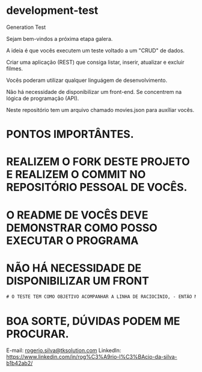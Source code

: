 # development-test
Generation Test


Sejam bem-vindos a próxima etapa galera.

A ideia é que vocẽs executem um teste voltado a um "CRUD" de dados.


Criar uma aplicação (REST) que consiga listar, inserir, atualizar e excluir filmes.

Vocês poderam utilizar qualquer linguágem de desenvolvimento.

Não há necessidade de disponibilizar um front-end. Se concentrem na lógica de programação (API).


Neste repositório tem um arquivo chamado movies.json para auxíliar vocês.


# PONTOS IMPORTÂNTES.

# REALIZEM O FORK DESTE PROJETO E REALIZEM O COMMIT NO REPOSITÓRIO PESSOAL DE VOCÊS.

# O README DE VOCÊS DEVE DEMONSTRAR COMO POSSO  EXECUTAR O PROGRAMA

# NÃO HÁ NECESSIDADE DE DISPONIBILIZAR UM FRONT
```diff
# O TESTE TEM COMO OBJETIVO ACOMPANHAR A LINHA DE RACIOCÍNIO, - ENTÃO MESMO SE NÃO RODAR ME MANDEM, POR FAVOR!
```
# BOA SORTE, DÚVIDAS PODEM ME PROCURAR.

E-mail: rogerio.silva@tksolution.com
LinkedIn: https://www.linkedin.com/in/rog%C3%A9rio-l%C3%BAcio-da-silva-b1b42ab2/
